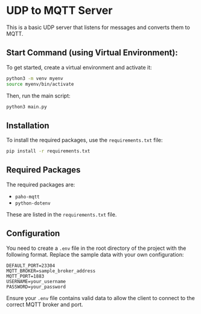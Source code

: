 # UDP to MQTT Server

This is a basic UDP server that listens for messages and converts them to MQTT.

## Start Command (using Virtual Environment):

To get started, create a virtual environment and activate it:

```bash
python3 -m venv myenv
source myenv/bin/activate
```

Then, run the main script:

```bash
python3 main.py
```

## Installation

To install the required packages, use the `requirements.txt` file:

```bash
pip install -r requirements.txt
```

## Required Packages

The required packages are:

- `paho-mqtt`
- `python-dotenv`

These are listed in the `requirements.txt` file.

## Configuration

You need to create a `.env` file in the root directory of the project with the following format. Replace the sample data with your own configuration:

```plaintext
DEFAULT_PORT=23304
MQTT_BROKER=sample_broker_address
MQTT_PORT=1883
USERNAME=your_username
PASSWORD=your_password
```

Ensure your `.env` file contains valid data to allow the client to connect to the correct MQTT broker and port.
